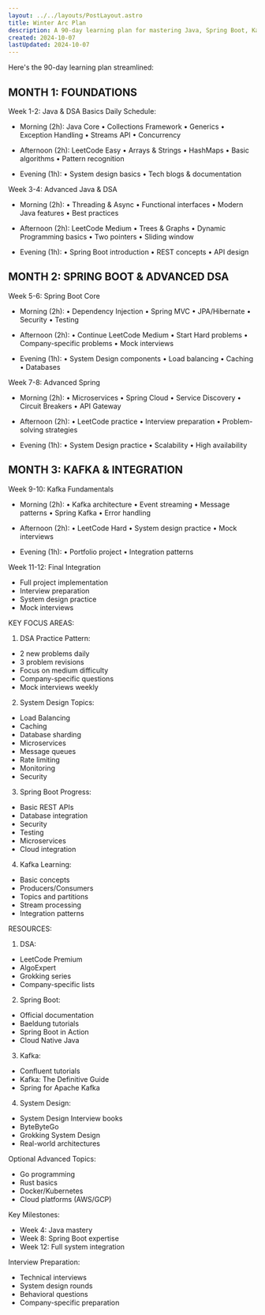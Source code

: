 ```yaml
---
layout: ../../layouts/PostLayout.astro
title: Winter Arc Plan
description: A 90-day learning plan for mastering Java, Spring Boot, Kafka, and System Design.
created: 2024-10-07
lastUpdated: 2024-10-07
---
```


Here's the 90-day learning plan streamlined:

MONTH 1: FOUNDATIONS
-------------------
Week 1-2: Java & DSA Basics
Daily Schedule:
- Morning (2h): Java Core
  • Collections Framework
  • Generics
  • Exception Handling
  • Streams API
  • Concurrency

- Afternoon (2h): LeetCode Easy
  • Arrays & Strings
  • HashMaps
  • Basic algorithms
  • Pattern recognition

- Evening (1h): 
  • System design basics
  • Tech blogs & documentation

Week 3-4: Advanced Java & DSA
- Morning (2h):
  • Threading & Async
  • Functional interfaces
  • Modern Java features
  • Best practices

- Afternoon (2h): LeetCode Medium
  • Trees & Graphs
  • Dynamic Programming basics
  • Two pointers
  • Sliding window

- Evening (1h):
  • Spring Boot introduction
  • REST concepts
  • API design

MONTH 2: SPRING BOOT & ADVANCED DSA
----------------------------------
Week 5-6: Spring Boot Core
- Morning (2h):
  • Dependency Injection
  • Spring MVC
  • JPA/Hibernate
  • Security
  • Testing

- Afternoon (2h):
  • Continue LeetCode Medium
  • Start Hard problems
  • Company-specific problems
  • Mock interviews

- Evening (1h):
  • System Design components
  • Load balancing
  • Caching
  • Databases

Week 7-8: Advanced Spring
- Morning (2h):
  • Microservices
  • Spring Cloud
  • Service Discovery
  • Circuit Breakers
  • API Gateway

- Afternoon (2h):
  • LeetCode practice
  • Interview preparation
  • Problem-solving strategies

- Evening (1h):
  • System Design practice
  • Scalability
  • High availability

MONTH 3: KAFKA & INTEGRATION
---------------------------
Week 9-10: Kafka Fundamentals
- Morning (2h):
  • Kafka architecture
  • Event streaming
  • Message patterns
  • Spring Kafka
  • Error handling

- Afternoon (2h):
  • LeetCode Hard
  • System design practice
  • Mock interviews

- Evening (1h):
  • Portfolio project
  • Integration patterns

Week 11-12: Final Integration
- Full project implementation
- Interview preparation
- System design practice
- Mock interviews

KEY FOCUS AREAS:

1. DSA Practice Pattern:
- 2 new problems daily
- 3 problem revisions
- Focus on medium difficulty
- Company-specific questions
- Mock interviews weekly

2. System Design Topics:
- Load Balancing
- Caching
- Database sharding
- Microservices
- Message queues
- Rate limiting
- Monitoring
- Security

3. Spring Boot Progress:
- Basic REST APIs
- Database integration
- Security
- Testing
- Microservices
- Cloud integration

4. Kafka Learning:
- Basic concepts
- Producers/Consumers
- Topics and partitions
- Stream processing
- Integration patterns

RESOURCES:

1. DSA:
- LeetCode Premium
- AlgoExpert
- Grokking series
- Company-specific lists

2. Spring Boot:
- Official documentation
- Baeldung tutorials
- Spring Boot in Action
- Cloud Native Java

3. Kafka:
- Confluent tutorials
- Kafka: The Definitive Guide
- Spring for Apache Kafka

4. System Design:
- System Design Interview books
- ByteByteGo
- Grokking System Design
- Real-world architectures

Optional Advanced Topics:
- Go programming
- Rust basics
- Docker/Kubernetes
- Cloud platforms (AWS/GCP)

Key Milestones:
- Week 4: Java mastery
- Week 8: Spring Boot expertise
- Week 12: Full system integration

Interview Preparation:
- Technical interviews
- System design rounds
- Behavioral questions
- Company-specific preparation
